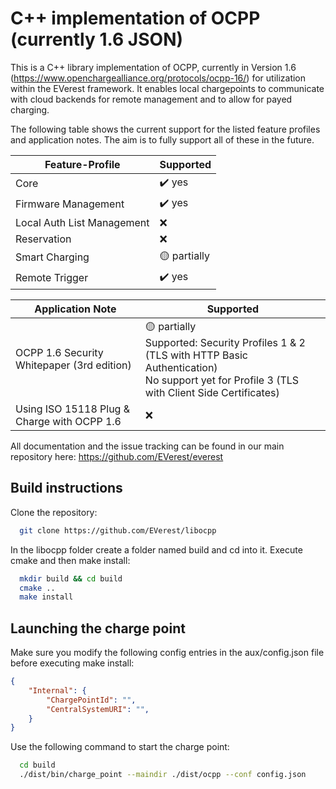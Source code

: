 # C++ implementation of OCPP (currently 1.6 JSON)

This is a C++ library implementation of OCPP, currently in Version 1.6 (https://www.openchargealliance.org/protocols/ocpp-16/) for utilization within the EVerest framework. It enables local chargepoints to communicate with cloud backends for remote management and to allow for payed charging.

The following table shows the current support for the listed feature profiles and application notes. The aim is to fully support all of these in the future.

| Feature-Profile | Supported |
| --- | --- |
| Core | :heavy_check_mark: yes |
| Firmware Management | :heavy_check_mark: yes |
| Local Auth List Management | :x: |
| Reservation | :x: |
| Smart Charging | :yellow_circle: partially |
| Remote Trigger | :heavy_check_mark: yes |

| Application Note | Supported |
| --- | --- |
| OCPP 1.6 Security Whitepaper (3rd edition) | :yellow_circle: partially<br>Supported: Security Profiles 1 & 2 (TLS with HTTP Basic Authentication)<br>No support yet for Profile 3 (TLS with Client Side Certificates)|
| Using ISO 15118 Plug & Charge with OCPP 1.6 | :x: |


All documentation and the issue tracking can be found in our main repository here: https://github.com/EVerest/everest

## Build instructions

Clone the repository:

```bash
  git clone https://github.com/EVerest/libocpp
```

In the libocpp folder create a folder named build and cd into it.
Execute cmake and then make install:

```bash
  mkdir build && cd build
  cmake ..
  make install
```

## Launching the charge point

Make sure you modify the following config entries in the aux/config.json file before executing make install:
```json
{
    "Internal": {
        "ChargePointId": "",
        "CentralSystemURI": "",
    }
}
```

Use the following command to start the charge point:

```bash
  cd build
  ./dist/bin/charge_point --maindir ./dist/ocpp --conf config.json
```
